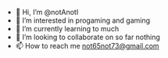 - 👋 Hi, I’m @notAnotI
- 👀 I’m interested in progaming and gaming
- 🌱 I’m currently learning to much
- 💞️ I’m looking to collaborate on so far nothing
- 📫 How to reach me not65not73@gmail.com

<!---
notAnotI/notAnotI is a ✨ special ✨ repository because its `README.md` (this file) appears on your GitHub profile.
You can click the Preview link to take a look at your changes.
--->
